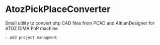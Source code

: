 AtozPickPlaceConverter
======================

Small utility to convert php CAD files from PCAD and AltiumDesigner for ATOZ DIMA PnP machine

	- add project managment
